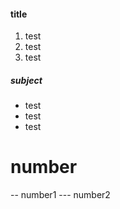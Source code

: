 #### title

1. test
2. test
3. test

##### subject 
- test
- test
- test

# number
-- number1
--- number2
